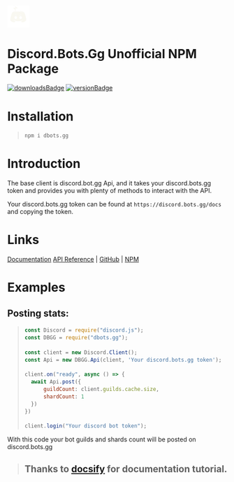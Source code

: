 <img src="./images/discord.bots.gg.png" style="width: 10%; height: 10%">

# Discord.Bots.Gg Unofficial NPM Package

[![downloadsBadge](https://img.shields.io/npm/dt/dbots.gg?style=for-the-badge)](https://npmjs.com/dbots.gg)
[![versionBadge](https://img.shields.io/npm/v/dbots.gg?style=for-the-badge)](https://npmjs.com/dbots.gg)

# Installation
> ```bash
> npm i dbots.gg
> ```

# Introduction
The base client is discord.bot.gg Api, and it takes your discord.<span>bots.<span>gg token and provides you with plenty of methods to interact with the API.

Your discord.<span>bots.<span>gg token can be found at `https://discord.bots.gg/docs` and copying the token.

# Links

[Documentation](https://valredstone.gitbook.io/npm-discordbots)
[API Reference](https://discord.bots.gg/docs) | [GitHub](https://github.com/ValRedstone/dbots.gg) | [NPM](https://npmjs.com/package/dbots.gg)

# Examples
## Posting stats:

> ```js
> const Discord = require("discord.js");
> const DBGG = require("dbots.gg");
> 
> const client = new Discord.Client();
> const Api = new DBGG.Api(client, 'Your discord.bots.gg token');
> 
> client.on("ready", async () => {
>   await Api.post({
>       guildCount: client.guilds.cache.size,
>       shardCount: 1
>   })
> })
> 
> client.login("Your discord bot token");
> ```

With this code your bot guilds and shards count will be posted on discord.<spam>bots.<span>gg
  
> ## Thanks to [docsify](https://docsify.js.org) for documentation tutorial.

